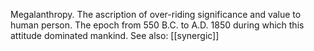 Megalanthropy. The ascription of over-riding significance and value to human person. The epoch from 550 B.C. to A.D. 1850 during which this attitude dominated mankind. See also: [[synergic]]
